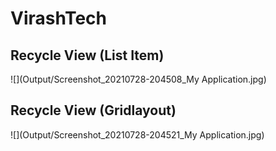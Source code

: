 # VirashTech

## Recycle View (List Item)

![](Output/Screenshot_20210728-204508_My Application.jpg)

## Recycle View (Gridlayout)

![](Output/Screenshot_20210728-204521_My Application.jpg)
